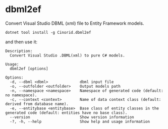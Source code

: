 <h1>dbml2ef</h1>
<p>Convert Visual Studio DBML (xml) file to Entity Framework models.</p>

<code>dotnet tool install -g Cinorid.dbml2ef</code>

and then use it:

```
Description:
  Convert Visual Studio .DBML(xml) to pure C# models.

Usage:
  dbml2ef [options]

Options:
  -d, --dbml <dbml>              dbml input file
  -o, --outfolder <outfolder>    Output models path
  -n, --namespace <namespace>    Namespace of generated code (default: no namespace).
  -c, --context <context>        Name of data context class (default: derived from database name).
  -e, --entitybase <entitybase>  Base class of entity classes in the generated code (default: entities have no base class).
  --version                      Show version information
  -?, -h, --help                 Show help and usage information
```
